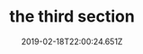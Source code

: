 ---
title: the third section
date: 2019-02-18T22:00:24.651Z
tutorial: Business essence
type: tutorial section
cover: /img/chamuditha-dilhan-1335612-unsplash-278x120.png
---